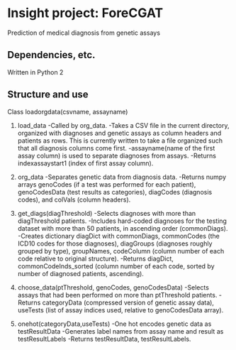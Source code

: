 # Insight project: ForeCGAT
Prediction of medical diagnosis from genetic assays

## Dependencies, etc.
Written in Python 2

## Structure and use
Class loadorgdata(csvname, assayname)
1. load_data
-Called by org_data.
-Takes a CSV file in the current directory, organized with diagnoses and genetic assays as column headers and patients as rows. This is currently written to take a file organized such that all diagnosis columns come first. 
-assayname(name of the first assay column) is used to separate diagnoses from assays.
-Returns indexassaystart1 (index of first assay column).

2. org_data
-Separates genetic data from diagnosis data.
-Returns numpy arrays genoCodes (if a test was performed for each patient), genoCodesData (test results as categories), diagCodes (diagnosis codes), and colVals (column headers).

3. get_diags(diagThreshold)
-Selects diagnoses with more than diagThreshold patients. 
-Includes hard-coded diagnoses for the testing dataset with more than 50 patients, in ascending order (commonDiags). 
-Creates dictionary diagDict with commonDiags, commonCodes (the ICD10 codes for those diagnoses), diagGroups (diagnoses roughly grouped by type), groupNames, codeColumn (column number of each code relative to original structure). 
-Returns diagDict, commonCodeInds_sorted (column number of each code, sorted by number of diagnosed patients, ascending).

4. choose_data(ptThreshold, genoCodes, genoCodesData)
-Selects assays that had been performed on more than ptThreshold patients. 
-Returns categoryData (compressed version of genetic assay data), useTests (list of assay indices used, relative to genoCodesData array).

5. onehot(categoryData,useTests)
-One hot encodes genetic data as testResultData
-Generates label names from assay name and result as testResultLabels
-Returns testResultData, testResultLabels.







